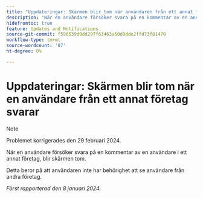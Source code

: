 ```yaml
---
title: "Uppdateringar: Skärmen blir tom när användaren från ett annat företag svarar"
description: "När en användare försöker svara på en kommentar av en användare i ett annat företag, blir skärmen tom."
hidefromtoc: true
feature: Updates and Notifications
source-git-commit: f596539d9dd297f63463a50d9dde2ffd73f81470
workflow-type: tm+mt
source-wordcount: '87'
ht-degree: 0%

---
```



# Uppdateringar: Skärmen blir tom när en användare från ett annat företag svarar

>[!NOTE]
>
>Problemet korrigerades den 29 februari 2024.

När en användare försöker svara på en kommentar av en användare i ett annat företag, blir skärmen tom.

Detta beror på att användaren inte har behörighet att se användare från andra företag.

_Först rapporterad den 8 januari 2024._
